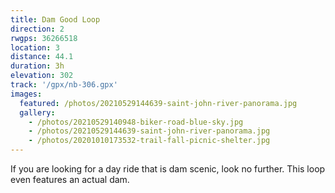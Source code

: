 ```yaml
---
title: Dam Good Loop
direction: 2
rwgps: 36266518
location: 3
distance: 44.1
duration: 3h
elevation: 302
track: '/gpx/nb-306.gpx'
images:
  featured: /photos/20210529144639-saint-john-river-panorama.jpg
  gallery:
    - /photos/20210529140948-biker-road-blue-sky.jpg
    - /photos/20210529144639-saint-john-river-panorama.jpg
    - /photos/20201010173532-trail-fall-picnic-shelter.jpg
---
```

If you are looking for a day ride that is dam scenic, look no further. This loop even features an actual dam.
<!-- More -->

